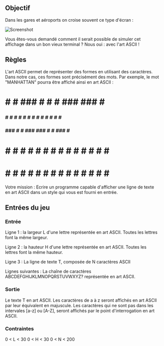 
## Objectif

Dans les gares et aéroports on croise souvent ce type d'écran :

![Screenshot](./img/rulesSimut.png)

Vous êtes-vous demandé comment il serait possible de simuler cet affichage dans un bon vieux terminal ? Nous oui : avec l'art ASCII !

## Règles

L'art ASCII permet de représenter des formes en utilisant des caractères. Dans notre cas, ces formes sont précisément des mots. Par exemple, le mot "MANHATTAN" pourra être affiché ainsi en art ASCII :



# #  #  ### # #  #  ### ###  #  ###
### # # # # # # # #  #   #  # # # #
### ### # # ### ###  #   #  ### # #
# # # # # # # # # #  #   #  # # # #
# # # # # # # # # #  #   #  # # # #


Votre mission : Ecrire un programme capable d'afficher une ligne de texte en art ASCII dans un style qui vous est fourni en entrée.


## Entrées du jeu

### Entrée

Ligne 1 : la largeur L d'une lettre représentée en art ASCII. Toutes les lettres font la même largeur.

Ligne 2 : la hauteur H d'une lettre représentée en art ASCII. Toutes les lettres font la même hauteur.

Ligne 3 : La ligne de texte T, composée de N caractères ASCII

Lignes suivantes : La chaîne de caractères ABCDEFGHIJKLMNOPQRSTUVWXYZ? représentée en art ASCII.

### Sortie

Le texte T en art ASCII.
Les caractères de a à z seront affichés en art ASCII par leur équivalent en majuscule.
Les caractères qui ne sont pas dans les intervales [a-z] ou [A-Z], seront affichés par le point d'interrogation en art ASCII.


### Contraintes

0 < L < 30
0 < H < 30
0 < N < 200
